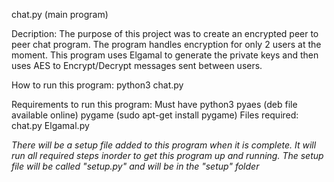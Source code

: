 chat.py (main program)

Decription:
	The purpose of this project was to create an encrypted peer to peer chat program.
	The program handles encryption for only 2 users at the moment.
	This program uses Elgamal to generate the private keys and then uses AES to Encrypt/Decrypt messages sent between  users.

How to run this program:
	python3 chat.py

Requirements to run this program:
	Must have python3
	pyaes (deb file available online)
	pygame (sudo apt-get install pygame)
	Files required:
		chat.py
		Elgamal.py
		
*There will be a setup file added to this program when it is complete.
It will run all required steps inorder to get this program up and running.
The setup file will be called "setup.py" and will be in the "setup" folder*
